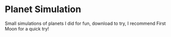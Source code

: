 # Planet Simulation
 Small simulations of planets I did for fun, download to try, I recommend First Moon for a quick try!
